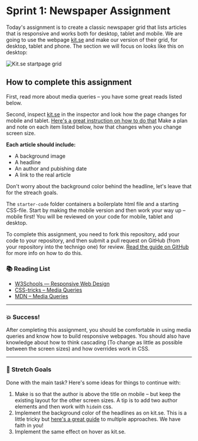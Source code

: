 # Sprint 1: Newspaper Assignment

Today's assignment is to create a classic newspaper grid that lists articles that is responsive and works both for desktop, tablet and mobile. We are going to use the webpage [kit.se](https://kit.se/) and make our version of their grid, for desktop, tablet and phone. The section we will focus on looks like this on desktop: 

![Kit.se startpage grid](https://github.com/Technigo/assignment-news-paper/blob/master/kit-grid.png)

## How to complete this assignment

First, read more about media queries – you have some great reads listed below. 

Second, inspect [kit.se](https://kit.se/) in the inspector and look how the page changes for mobile and tablet. [Here's a great instruction on how to do that](https://developers.google.com/web/tools/chrome-devtools/device-mode/) Make a plan and note on each item listed below, how that changes when you change screen size. 

**Each article should include:**
* A background image
* A headline
* An author and pubishing date
* A link to the real article

Don't worry about the background color behind the headline, let's leave that for the streach goals. 

The `starter-code` folder containers a boilerplate html file and a starting CSS-file. Start by making the mobile version and then work your way up – mobile first! You will be reviewed on your code for mobile, tablet and desktop. 

To complete this assignment, you need to fork this repository, add your code to your repository, and then submit a pull request on GitHub (from your repository into the technigo one) for review. [Read the guide on GitHub](https://guides.github.com/activities/forking/) for more info on how to do this.

### :books: Reading List

* [W3Schools — Responsive Web Design](https://www.w3schools.com/html/html_responsive.asp)
* [CSS-tricks – Media Queries](https://css-tricks.com/css-media-queries/)
* [MDN – Media Queries](https://developer.mozilla.org/en-US/docs/Web/CSS/Media_Queries/Using_media_queries)

---

### :boom: Success!

After completing this assignment, you should be comfortable in using media queries and know how to build responsive webpages. You should also have knowledge about how to think cascading (To change as little as possible between the screen sizes) and how overrides work in CSS. 

---

### :runner: Stretch Goals

Done with the main task? Here's some ideas for things to continue with:

1. Make is so that the author is above the title on mobile – but keep the existing layout for the other screen sizes. A tip is to add two author elements and then work with `hide`in css. 
1. Implement the background color of the headlines as on kit.se. This is a little tricky but [here's a great guide](https://css-tricks.com/multi-line-padded-text/) to multiple approaches. We have faith in you! 
1. Implement the same effect on hover as kit.se. 

